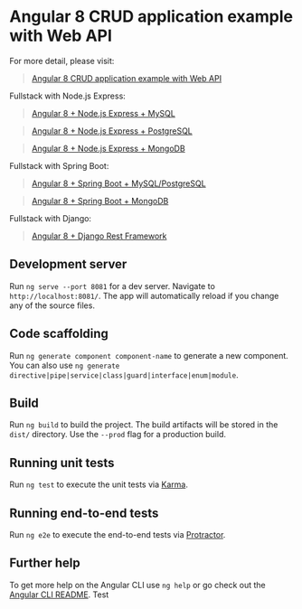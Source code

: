 # Angular 8 CRUD application example with Web API

For more detail, please visit:
> [Angular 8 CRUD application example with Web API](https://bezkoder.com/angular-crud-app/)

Fullstack with Node.js Express:
> [Angular 8 + Node.js Express + MySQL](https://bezkoder.com/angular-node-express-mysql/)

> [Angular 8 + Node.js Express + PostgreSQL](https://bezkoder.com/angular-node-express-postgresql/)

> [Angular 8 + Node.js Express + MongoDB](https://bezkoder.com/angular-mongodb-node-express/)

Fullstack with Spring Boot:
> [Angular 8 + Spring Boot + MySQL/PostgreSQL](https://bezkoder.com/angular-spring-boot-crud/)

> [Angular 8 + Spring Boot + MongoDB](https://bezkoder.com/angular-spring-boot-mongodb/)

Fullstack with Django:

> [Angular 8 + Django Rest Framework](https://bezkoder.com/django-angular-crud-rest-framework/)

## Development server

Run `ng serve --port 8081` for a dev server. Navigate to `http://localhost:8081/`. The app will automatically reload if you change any of the source files.

## Code scaffolding

Run `ng generate component component-name` to generate a new component. You can also use `ng generate directive|pipe|service|class|guard|interface|enum|module`.

## Build

Run `ng build` to build the project. The build artifacts will be stored in the `dist/` directory. Use the `--prod` flag for a production build.

## Running unit tests

Run `ng test` to execute the unit tests via [Karma](https://karma-runner.github.io).

## Running end-to-end tests

Run `ng e2e` to execute the end-to-end tests via [Protractor](http://www.protractortest.org/).

## Further help

To get more help on the Angular CLI use `ng help` or go check out the [Angular CLI README](https://github.com/angular/angular-cli/blob/master/README.md).
Test
